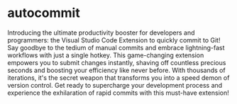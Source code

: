 # autocommit

Introducing the ultimate productivity booster for developers and programmers: the Visual Studio Code Extension to quickly commit to Git! Say goodbye to the tedium of manual commits and embrace lightning-fast workflows with just a single hotkey. This game-changing extension empowers you to submit changes instantly, shaving off countless precious seconds and boosting your efficiency like never before. With thousands of iterations, it's the secret weapon that transforms you into a speed demon of version control. Get ready to supercharge your development process and experience the exhilaration of rapid commits with this must-have extension!
